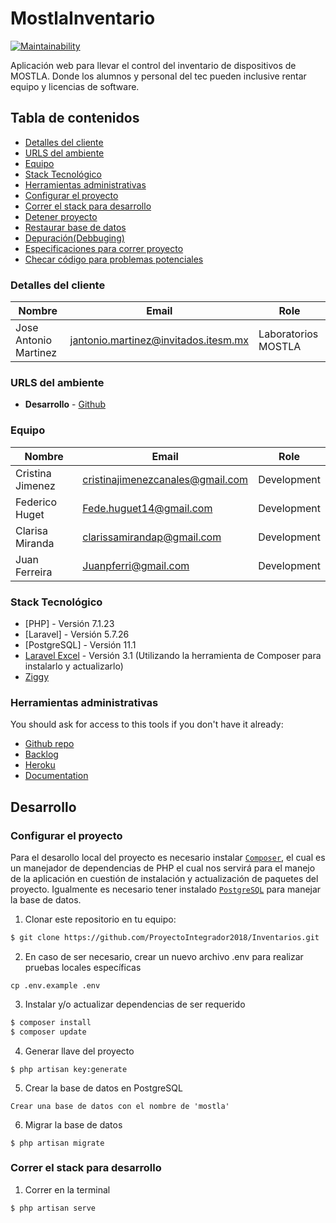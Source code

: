 # MostlaInventario

[![Maintainability](https://api.codeclimate.com/v1/badges/652dd28aca86a7a315bb/maintainability)](https://codeclimate.com/github/ProyectoIntegrador2018/Inventarios/maintainability)

Aplicación web para llevar el control del inventario de dispositivos de MOSTLA. Donde los alumnos y personal del tec pueden inclusive rentar equipo y licencias de software.

## Tabla de contenidos

* [Detalles del cliente](#detalles-del-cliente)
* [URLS del ambiente](#urls-del-ambiente)
* [Equipo](#equipo)
* [Stack Tecnológico](#stack-tecnológico)
* [Herramientas administrativas](#herramientas-administrativas)
* [Configurar el proyecto](#configurar-el-proyecto)
* [Correr el stack para desarrollo](#correr-el-stack-para-desarrollo)
* [Detener proyecto](#detener-proyecto)
* [Restaurar base de datos](#restaurar-base-de-datos)
* [Depuración(Debbuging)](#depuración)
* [Especificaciones para correr proyecto](#especificaciones-para-correr-proyecto)
* [Checar código para problemas potenciales](#checar-código-para-problemas-potenciales)


### Detalles del cliente

| Nombre                      | Email                                    | Role                                      |
| --------------------------- | ---------------------------------------- | ----------------------------------------- |
| Jose Antonio Martinez       | jantonio.martinez@invitados.itesm.mx     | Laboratorios MOSTLA                       |

### URLS del ambiente

* **Desarrollo** - [Github](https://github.com/ProyectoIntegrador2018/MostlaInventario)

### Equipo

| Nombre            | Email                             | Role        |
| ----------------- | ----------------------------------| ----------- |
| Cristina Jimenez  | cristinajimenezcanales@gmail.com  | Development |
| Federico Huget    | Fede.huguet14@gmail.com           | Development |
| Clarisa Miranda   | clarissamirandap@gmail.com        | Development |
| Juan Ferreira     | Juanpferri@gmail.com              | Development |

### Stack Tecnológico

* [PHP] - Versión 7.1.23
* [Laravel] - Versión 5.7.26
* [PostgreSQL] - Versión 11.1
* [Laravel Excel](https://github.com/Maatwebsite/Laravel-Excel) - Versión 3.1 (Utilizando la herramienta de Composer para instalarlo y actualizarlo)
* [Ziggy](https://github.com/tightenco/ziggy)

### Herramientas administrativas

You should ask for access to this tools if you don't have it already:

* [Github repo](https://github.com/ProyectoIntegrador2018/Inventarios)
* [Backlog](linktobacklog)
* [Heroku](https://crowdfront-staging.herokuapp.com/)
* [Documentation](linktodocumentation)

## Desarrollo

### Configurar el proyecto

Para el desarollo local del proyecto es necesario instalar [`Composer`](https://getcomposer.org/), el cual es un manejador de dependencias de PHP el cual nos servirá para el manejo de la aplicación en cuestión de instalación y actualización de paquetes del proyecto. Igualmente es necesario tener instalado [`PostgreSQL`](https://www.postgresql.org/) para manejar la base de datos.

1. Clonar este repositorio en tu equipo:

```bash
$ git clone https://github.com/ProyectoIntegrador2018/Inventarios.git
```

2. En caso de ser necesario, crear un nuevo archivo .env para realizar pruebas locales específicas
```
cp .env.example .env
```

3. Instalar y/o actualizar dependencias de ser requerido

```bash
$ composer install
$ composer update
```

4. Generar llave del proyecto

```
$ php artisan key:generate
```

5. Crear la base de datos en PostgreSQL
```
Crear una base de datos con el nombre de 'mostla'
```

6. Migrar la base de datos

```
$ php artisan migrate
```

### Correr el stack para desarrollo

1. Correr en la terminal

```
$ php artisan serve
```
